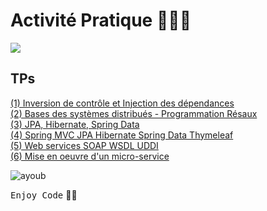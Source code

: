 # Activité Pratique 👨🏻‍💻
![](https://miro.medium.com/max/647/1*PBTTH5RGrfT1RBXxr989XQ.png)

## TPs
<a href="https://github.com/Ayoub-etoullali/Activites-Pratiques-JEE/tree/main/Activit%C3%A9%20Pratique%20N%C2%B0%201">
  (1) Inversion de contrôle et Injection des dépendances </a> <br>
<a href="https://github.com/Ayoub-etoullali/Activites-Pratiques-JEE/tree/main/Activit%C3%A9%20Pratique%20N%C2%B0%202">
  (2) Bases des systèmes distribués - Programmation Résaux </a> <br>
  <a href="https://github.com/Ayoub-etoullali/Activites-Pratiques-JEE/tree/main/Activit%C3%A9%20Pratique%20N%C2%B0%203">
  (3) JPA, Hibernate, Spring Data </a> <br>
<a href="https://github.com/Ayoub-etoullali/Activites-Pratiques-JEE/tree/main/Activit%C3%A9%20Pratique%20N%C2%B0%204">
  (4) Spring MVC JPA Hibernate Spring Data Thymeleaf </a> <br>
  <a href="https://github.com/Ayoub-etoullali/Activites-Pratiques-JEE/tree/main/Activit%C3%A9%20Pratique%20N%C2%B0%205">
  (5) Web services SOAP WSDL UDDI </a> <br>
  <a href="https://github.com/Ayoub-etoullali/Activites-Pratiques-JEE/tree/main/Activit%C3%A9%20Pratique%20N%C2%B0%206">
  (6) Mise en oeuvre d'un micro-service </a>

<br>

![ayoub](https://user-images.githubusercontent.com/92756846/220727344-dbb21e84-4584-4055-bde5-a3c90a64a618.jpg)

<kbd>Enjoy Code</kbd> 👨‍💻

